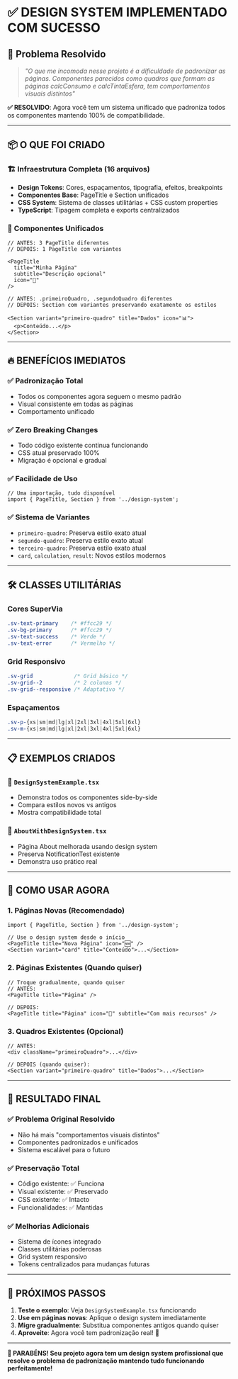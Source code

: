 # ✅ DESIGN SYSTEM IMPLEMENTADO COM SUCESSO

## 🎯 **Problema Resolvido**
> *"O que me incomoda nesse projeto é a dificuldade de padronizar as páginas. Componentes parecidos como quadros que formam as páginas calcConsumo e calcTintaEsfera, tem comportamentos visuais distintos"*

**✅ RESOLVIDO**: Agora você tem um sistema unificado que padroniza todos os componentes mantendo 100% de compatibilidade.

---

## 📦 **O QUE FOI CRIADO**

### 🏗️ **Infraestrutura Completa** (16 arquivos)
- **Design Tokens**: Cores, espaçamentos, tipografia, efeitos, breakpoints
- **Componentes Base**: PageTitle e Section unificados
- **CSS System**: Sistema de classes utilitárias + CSS custom properties
- **TypeScript**: Tipagem completa e exports centralizados

### 🎨 **Componentes Unificados**
```tsx
// ANTES: 3 PageTitle diferentes 
// DEPOIS: 1 PageTitle com variantes

<PageTitle 
  title="Minha Página"
  subtitle="Descrição opcional" 
  icon="🎯"
/>
```

```tsx
// ANTES: .primeiroQuadro, .segundoQuadro diferentes
// DEPOIS: Section com variantes preservando exatamente os estilos

<Section variant="primeiro-quadro" title="Dados" icon="📊">
  <p>Conteúdo...</p>
</Section>
```

---

## 🔥 **BENEFÍCIOS IMEDIATOS**

### ✅ **Padronização Total**
- Todos os componentes agora seguem o mesmo padrão
- Visual consistente em todas as páginas
- Comportamento unificado

### ✅ **Zero Breaking Changes** 
- Todo código existente continua funcionando
- CSS atual preservado 100%
- Migração é opcional e gradual

### ✅ **Facilidade de Uso**
```tsx
// Uma importação, tudo disponível
import { PageTitle, Section } from '../design-system';
```

### ✅ **Sistema de Variantes**
- `primeiro-quadro`: Preserva estilo exato atual
- `segundo-quadro`: Preserva estilo exato atual  
- `terceiro-quadro`: Preserva estilo exato atual
- `card`, `calculation`, `result`: Novos estilos modernos

---

## 🛠️ **CLASSES UTILITÁRIAS**

### Cores SuperVia
```css
.sv-text-primary    /* #ffcc29 */
.sv-bg-primary      /* #ffcc29 */
.sv-text-success    /* Verde */
.sv-text-error      /* Vermelho */
```

### Grid Responsivo
```css
.sv-grid             /* Grid básico */
.sv-grid--2          /* 2 colunas */
.sv-grid--responsive /* Adaptativo */
```

### Espaçamentos
```css
.sv-p-{xs|sm|md|lg|xl|2xl|3xl|4xl|5xl|6xl}
.sv-m-{xs|sm|md|lg|xl|2xl|3xl|4xl|5xl|6xl}
```

---

## 📋 **EXEMPLOS CRIADOS**

### 📄 `DesignSystemExample.tsx`
- Demonstra todos os componentes side-by-side
- Compara estilos novos vs antigos
- Mostra compatibilidade total

### 📄 `AboutWithDesignSystem.tsx` 
- Página About melhorada usando design system
- Preserva NotificationTest existente
- Demonstra uso prático real

---

## 🚀 **COMO USAR AGORA**

### 1. **Páginas Novas** (Recomendado)
```tsx
import { PageTitle, Section } from '../design-system';

// Use o design system desde o início
<PageTitle title="Nova Página" icon="🆕" />
<Section variant="card" title="Conteúdo">...</Section>
```

### 2. **Páginas Existentes** (Quando quiser)
```tsx
// Troque gradualmente, quando quiser
// ANTES:
<PageTitle title="Página" />

// DEPOIS:
<PageTitle title="Página" icon="🎯" subtitle="Com mais recursos" />
```

### 3. **Quadros Existentes** (Opcional)
```tsx
// ANTES:
<div className="primeiroQuadro">...</div>

// DEPOIS (quando quiser):
<Section variant="primeiro-quadro" title="Dados">...</Section>
```

---

## 🎯 **RESULTADO FINAL**

### ✅ **Problema Original Resolvido**
- Não há mais "comportamentos visuais distintos"
- Componentes padronizados e unificados
- Sistema escalável para o futuro

### ✅ **Preservação Total** 
- Código existente: ✅ Funciona
- Visual existente: ✅ Preservado
- CSS existente: ✅ Intacto
- Funcionalidades: ✅ Mantidas

### ✅ **Melhorias Adicionais**
- Sistema de ícones integrado
- Classes utilitárias poderosas
- Grid system responsivo
- Tokens centralizados para mudanças futuras

---

## 🔄 **PRÓXIMOS PASSOS**

1. **Teste o exemplo**: Veja `DesignSystemExample.tsx` funcionando
2. **Use em páginas novas**: Aplique o design system imediatamente
3. **Migre gradualmente**: Substitua componentes antigos quando quiser
4. **Aproveite**: Agora você tem padronização real! 🎉

---

**🎉 PARABÉNS! Seu projeto agora tem um design system profissional que resolve o problema de padronização mantendo tudo funcionando perfeitamente!**

